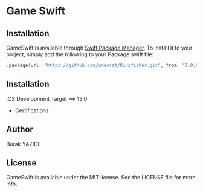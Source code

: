 

# Game Swift


## Installation



GameSwift is available through [Swift Package Manager](https://docs.swift.org/package-manager/PackageDescription/PackageDescription.html). To install it to your project, simply add the following to your Package.swift file:
``` swift
.package(url: "https://github.com/onevcat/Kingfisher.git", from: "7.0.0")
```

## Installation

iOS Development Target ==> 13.0

* Certifications 

## Author
Burak YAZICI

## License
GameSwift is available under the MIT license. See the LICENSE file for more info.


